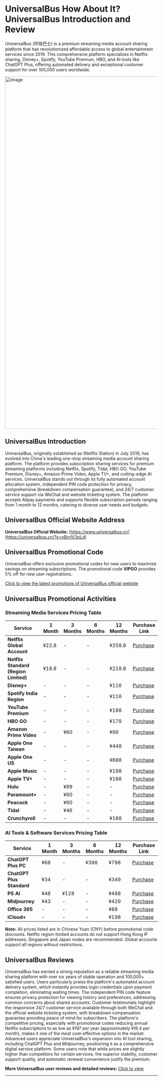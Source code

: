 # UniversalBus How About It? UniversalBus Introduction and Review

UniversalBus (环球巴士) is a premium streaming media account sharing platform that has revolutionized affordable access to global entertainment services since 2019. This comprehensive platform specializes in Netflix sharing, Disney+, Spotify, YouTube Premium, HBO, and AI tools like ChatGPT Plus, offering automated delivery and exceptional customer support for over 100,000 users worldwide.

<img width="3005" height="1162" alt="image" src="https://github.com/user-attachments/assets/d39315f2-16a6-4f87-9587-fb5fb56d2200" />

## UniversalBus Introduction

UniversalBus, originally established as (Netflix Station) in July 2019, has evolved into China's leading one-stop streaming media account sharing platform. The platform provides subscription sharing services for premium streaming platforms including Netflix, Spotify, Tidal, HBO GO, YouTube Premium, Disney+, Amazon Prime Video, Apple TV+, and cutting-edge AI services. UniversalBus stands out through its fully automated account allocation system, independent PIN code protection for privacy, comprehensive (breakdown compensation guarantee), and 24/7 customer service support via WeChat and website ticketing system. The platform accepts Alipay payments and supports flexible subscription periods ranging from 1 month to 12 months, catering to diverse user needs and budgets.

## UniversalBus Official Website Address

**UniversalBus Official Website:** [https://www.universalbus.cn](https://universalbus.cn/?s=nByrlV3pLd)

## UniversalBus Promotional Code

UniversalBus offers exclusive promotional codes for new users to maximize savings on streaming subscriptions. The promotional code **VIPGO** provides 5% off for new user registrations. 

[Click to view the latest promotions of UniversalBus official website](https://universalbus.cn/?s=nByrlV3pLd)

## UniversalBus Promotional Activities

### Streaming Media Services Pricing Table

| Service | 1 Month | 3 Months | 6 Months | 12 Months | Purchase Link |
|---------|---------|----------|----------|-----------|---------------|
| **Netflix Global Account** | ¥22.8 | - | - | ¥258.8 | [Purchase](https://universalbus.cn/?s=nByrlV3pLd) |
| **Netflix Standard (Region Limited)** | ¥18.8 | - | - | ¥218.8 | [Purchase](https://universalbus.cn/?s=nByrlV3pLd) |
| **Disney+** | - | - | - | ¥116 | [Purchase](https://universalbus.cn/?s=nByrlV3pLd) |
| **Spotify India Region** | - | - | - | ¥116 | [Purchase](https://universalbus.cn/?s=nByrlV3pLd) |
| **YouTube Premium** | - | - | - | ¥188 | [Purchase](https://universalbus.cn/?s=nByrlV3pLd) |
| **HBO GO** | - | - | - | ¥179 | [Purchase](https://universalbus.cn/?s=nByrlV3pLd) |
| **Amazon Prime Video** | - | ¥60 | - | ¥99 | [Purchase](https://universalbus.cn/?s=nByrlV3pLd) |
| **Apple One Taiwan** | - | - | - | ¥448 | [Purchase](https://universalbus.cn/?s=nByrlV3pLd) |
| **Apple One US** | - | - | - | ¥888 | [Purchase](https://universalbus.cn/?s=nByrlV3pLd) |
| **Apple Music** | - | - | - | ¥198 | [Purchase](https://universalbus.cn/?s=nByrlV3pLd) |
| **Apple TV+** | - | - | - | ¥188 | [Purchase](https://universalbus.cn/?s=nByrlV3pLd) |
| **Hulu** | - | ¥89 | - | - | [Purchase](https://universalbus.cn/?s=nByrlV3pLd) |
| **Paramount+** | - | ¥60 | - | - | [Purchase](https://universalbus.cn/?s=nByrlV3pLd) |
| **Peacock** | - | ¥60 | - | - | [Purchase](https://universalbus.cn/?s=nByrlV3pLd) |
| **Tidal** | - | ¥46 | - | - | [Purchase](https://universalbus.cn/?s=nByrlV3pLd) |
| **Crunchyroll** | - | - | - | ¥188 | [Purchase](https://universalbus.cn/?s=nByrlV3pLd) |

### AI Tools & Software Services Pricing Table

| Service | 1 Month | 3 Months | 6 Months | 12 Months | Purchase Link |
|---------|---------|----------|----------|-----------|---------------|
| **ChatGPT Plus PC** | ¥68 | - | ¥398 | ¥798 | [Purchase](https://universalbus.cn/?s=nByrlV3pLd) |
| **ChatGPT Plus Standard** | ¥34 | - | - | ¥349 | [Purchase](https://universalbus.cn/?s=nByrlV3pLd) |
| **PS AI** | ¥48 | ¥128 | - | ¥488 | [Purchase](https://universalbus.cn/?s=nByrlV3pLd) |
| **Midjourney** | ¥43 | - | - | ¥429 | [Purchase](https://universalbus.cn/?s=nByrlV3pLd) |
| **Office 365** | - | - | - | ¥88 | [Purchase](https://universalbus.cn/?s=nByrlV3pLd) |
| **iCloud+** | - | - | - | ¥198 | [Purchase](https://universalbus.cn/?s=nByrlV3pLd) |

**Note:** All prices listed are in Chinese Yuan (CNY) before promotional code discounts. Netflix region-limited accounts do not support Hong Kong IP addresses; Singapore and Japan nodes are recommended. Global accounts support all regions without restrictions.

## UniversalBus Reviews

UniversalBus has earned a strong reputation as a reliable streaming media sharing platform with over six years of stable operation and 100,000+ satisfied users. Users particularly praise the platform's automated account delivery system, which instantly provides login credentials upon payment completion, eliminating waiting times. The independent PIN code feature ensures privacy protection for viewing history and preferences, addressing common concerns about shared accounts. Customer testimonials highlight the responsive 24/7 customer service available through both WeChat and the official website ticketing system, with breakdown compensation guarantee providing peace of mind for subscribers. The platform's competitive pricing, especially with promotional codes reducing annual Netflix subscriptions to as low as ¥197 per year (approximately ¥16.4 per month), makes it one of the most cost-effective options in the market. Advanced users appreciate UniversalBus's expansion into AI tool sharing, including ChatGPT Plus and Midjourney, positioning it as a comprehensive digital service platform. Some users note that while prices are slightly higher than competitors for certain services, the superior stability, customer support quality, and automatic renewal convenience justify the premium.

**More UniversalBus user reviews and detailed reviews:** [Click to view](https://universalbus.cn/?s=nByrlV3pLd)

---

